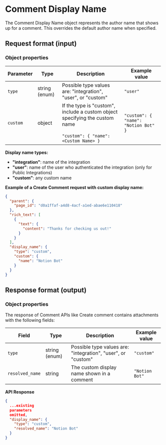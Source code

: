 # Comment Display Name

The Comment Display Name object represents the author name that shows up for a comment. This overrides the default
author name when specified.

## Request format (input)

### Object properties

| Parameter | Type          | Description                                                                                                              | Example value                        |
|-----------|---------------|--------------------------------------------------------------------------------------------------------------------------|--------------------------------------|
| `type`    | string (enum) | Possible type values are: "integration", "user", or "custom"                                                             | `"user"`                             |
| `custom`  | object        | If the type is "custom", include a custom object specifying the custom name<br><br>`"custom": { "name": <Custom Name> }` | `"custom": { "name": "Notion Bot" }` |

**Display name types:**

- **"integration"**: name of the integration
- **"user"**: name of the user who authenticated the integration (only for Public Integrations)
- **"custom"**: any custom name

**Example of a Create Comment request with custom display name:**

```json
{
  "parent": {
    "page_id": "d0a1ffaf-a4d8-4acf-a1ed-abae6e110418"
  },
  "rich_text": [
    {
      "text": {
        "content": "Thanks for checking us out!"
      }
    }
  ],
  "display_name": {
    "type": "custom",
    "custom": {
      "name": "Notion Bot"
    }
  }
}
```

## Response format (output)

### Object properties

The response of Comment APIs like Create comment contains attachments with the following fields:

| Field           | Type          | Description                                                  | Example value  |
|-----------------|---------------|--------------------------------------------------------------|----------------|
| `type`          | string (enum) | Possible type values are: "integration", "user", or "custom" | `"custom"`     |
| `resolved_name` | string        | The custom display name shown in a comment                   | `"Notion Bot"` |

**API Response**

```json
{
  ...existing
  parameters
  omitted,
  "display_name": {
    "type": "custom",
    "resolved_name": "Notion Bot"
  }
}
```